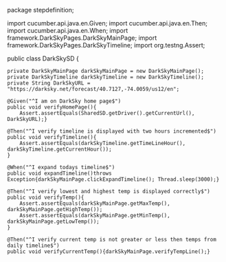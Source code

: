 package stepdefinition;

import cucumber.api.java.en.Given;
import cucumber.api.java.en.Then;
import cucumber.api.java.en.When;
import framework.DarkSkyPages.DarkSkyMainPage;
import framework.DarkSkyPages.DarkSkyTimeline;
import org.testng.Assert;

public class DarkSkySD {

    private DarkSkyMainPage darkSkyMainPage = new DarkSkyMainPage();
    private DarkSkyTimeline darkSkyTimeline = new DarkSkyTimeline();
    private String DarkSkyURL = "https://darksky.net/forecast/40.7127,-74.0059/us12/en";

    @Given("^I am on DarkSky home page$")
    public void verifyHomePage(){
        Assert.assertEquals(SharedSD.getDriver().getCurrentUrl(), DarkSkyURL);}

    @Then("^I verify timeline is displayed with two hours incremented$")
    public void verifyTimeline(){
        Assert.assertEquals(darkSkyTimeline.getTimeLineHour(), darkSkyTimeline.getCurrentHour());
    }

    @When("^I expand todays timeline$")
    public void expandTimeline()throws Exception{darkSkyMainPage.clickExpandTimeline(); Thread.sleep(3000);}

    @Then("^I verify lowest and highest temp is displayed correctly$")
    public void verifyTemp(){
        Assert.assertEquals(darkSkyMainPage.getMaxTemp(), darkSkyMainPage.getHighTemp());
        Assert.assertEquals(darkSkyMainPage.getMinTemp(), darkSkyMainPage.getLowTemp());
    }

    @Then("^I verify current temp is not greater or less then temps from daily timeline$")
    public void verifyCurrentTemp(){darkSkyMainPage.verifyTempLine();}
